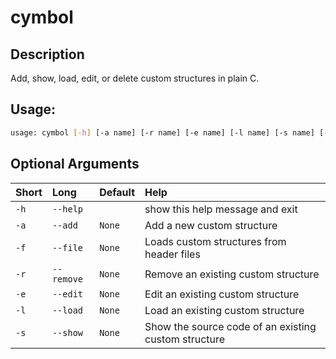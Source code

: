 



# cymbol

## Description


Add, show, load, edit, or delete custom structures in plain C.
## Usage:


```bash
usage: cymbol [-h] [-a name] [-r name] [-e name] [-l name] [-s name] [-f filepath]

```
## Optional Arguments

|Short|Long|Default|Help|
| :--- | :--- | :--- | :--- |
|`-h`|`--help`||show this help message and exit|
|`-a`|`--add`|`None`|Add a new custom structure|
|`-f`|`--file`|`None`|Loads custom structures from header files|
|`-r`|`--remove`|`None`|Remove an existing custom structure|
|`-e`|`--edit`|`None`|Edit an existing custom structure|
|`-l`|`--load`|`None`|Load an existing custom structure|
|`-s`|`--show`|`None`|Show the source code of an existing custom structure|
